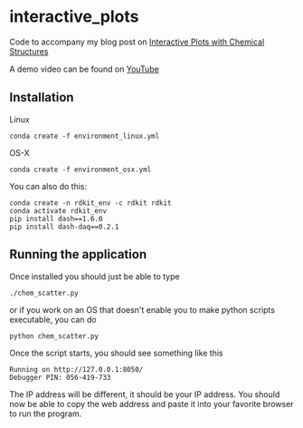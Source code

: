 # interactive_plots

Code to accompany my blog post on [Interactive Plots with Chemical Structures](https://practicalcheminformatics.blogspot.com/2019/11/interactive-plots-with-chemical.html)

A demo video can be found on [YouTube](https://www.youtube.com/watch?v=27mbC023Ycc)

## Installation 

Linux
```shell 
conda create -f environment_linux.yml
```
OS-X
```shell
conda create -f environment_osx.yml 
```

You can also do this:
```shell
conda create -n rdkit_env -c rdkit rdkit
conda activate rdkit_env
pip install dash==1.6.0
pip install dash-daq==0.2.1
```


## Running the application
Once installed you should just be able to type
```shell
./chem_scatter.py
```
or if you work on an OS that doesn't enable you to make python scripts executable, you can do 
```:
python chem_scatter.py
```
Once the script starts, you should see something like this
```shell
Running on http://127.0.0.1:8050/
Debugger PIN: 056-419-733
```
The IP address will be different, it should be your IP address.  You should now be able to copy the web address and paste it into your favorite browser to run the program. 

